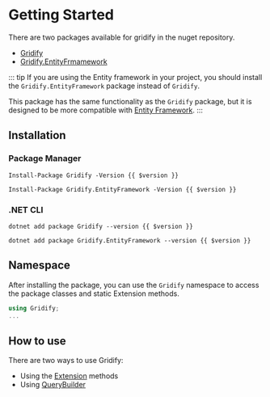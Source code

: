 
# Getting Started

There are two packages available for gridify in the nuget repository.

- [Gridify](https://www.nuget.org/packages/Gridify/)
- [Gridify.EntityFrmamework](https://www.nuget.org/packages/Gridify.EntityFramework/)

::: tip
If you are using the Entity framework in your project, you should install the `Gridify.EntityFramework` package instead of `Gridify`.

This package has the same functionality as the `Gridify` package, but it is designed to be more compatible with [Entity Framework](./entity-framework.md).
:::


## Installation

### Package Manager
``` pm:no-line-numbers:no-v-pre
Install-Package Gridify -Version {{ $version }}
```

``` pm:no-line-numbers:no-v-pre
Install-Package Gridify.EntityFramework -Version {{ $version }}
```

### .NET CLI
``` cmd:no-line-numbers:no-v-pre
dotnet add package Gridify --version {{ $version }}
```
``` cmd:no-line-numbers:no-v-pre
dotnet add package Gridify.EntityFramework --version {{ $version }}
```

## Namespace
After installing the package, you can use the `Gridify` namespace to access the package classes and static Extension methods.


``` csharp
using Gridify;
...
```

## How to use
There are two ways to use Gridify:

- Using the [Extension](./extensions.md) methods
- Using [QueryBuilder](./querybuilder.md)
